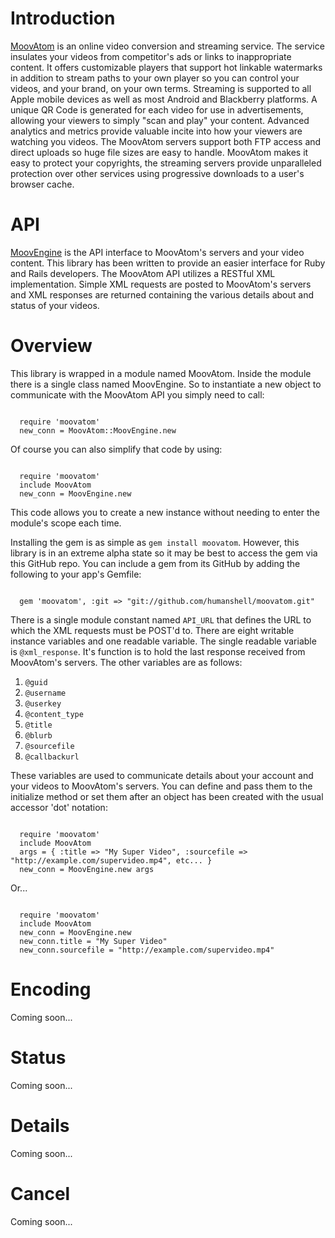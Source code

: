Introduction
============

[MoovAtom](http://moovatom.com/ "MoovAtom Homepage") is an online video conversion and streaming service. The service insulates your videos from competitor's ads or links to inappropriate content. It offers customizable players that support hot linkable watermarks in addition to stream paths to your own player so you can control your videos, and your brand, on your own terms. Streaming is supported to all Apple mobile devices as well as most Android and Blackberry platforms. A unique QR Code is generated for each video for use in advertisements, allowing your viewers to simply "scan and play" your content. Advanced analytics and metrics provide valuable incite into how your viewers are watching you videos. The MoovAtom servers support both FTP access and direct uploads so huge file sizes are easy to handle. MoovAtom makes it easy to protect your copyrights, the streaming servers provide unparalleled protection over other services using progressive downloads to a user's browser cache.


API
===

[MoovEngine](http://www.moovatom.com/support/api/1.0 "MoovEngine API") is the API interface to MoovAtom's servers and your video content. This library has been written to provide an easier interface for Ruby and Rails developers. The MoovAtom API utilizes a RESTful XML implementation. Simple XML requests are posted to MoovAtom's servers and XML responses are returned containing the various details about and status of your videos.


Overview
========
This library is wrapped in a module named MoovAtom. Inside the module there is a single class named MoovEngine. So to instantiate a new object to communicate with the MoovAtom API you simply need to call:

<code>
  require 'moovatom'  
  new_conn = MoovAtom::MoovEngine.new
</code>

Of course you can also simplify that code by using:

<code>
  require 'moovatom'  
  include MoovAtom  
  new_conn = MoovEngine.new
</code>

This code allows you to create a new instance without needing to enter the module's scope each time.

Installing the gem is as simple as `gem install moovatom`. However, this library is in an extreme alpha state so it may be best to access the gem via this GitHub repo. You can include a gem from its GitHub by adding the following to your app's Gemfile:

<code>
  gem 'moovatom', :git => "git://github.com/humanshell/moovatom.git"
</code>

There is a single module constant named `API_URL` that defines the URL to which the XML requests must be POST'd to. There are eight writable instance variables and one readable variable. The single readable variable is `@xml_response`. It's function is to hold the last response received from MoovAtom's servers. The other variables are as follows:

1. `@guid`
2. `@username`
3. `@userkey`
4. `@content_type`
5. `@title`
6. `@blurb`
7. `@sourcefile`
8. `@callbackurl`

These variables are used to communicate details about your account and your videos to MoovAtom's servers. You can define and pass them to the initialize method or set them after an object has been created with the usual accessor 'dot' notation:

<code>
  require 'moovatom'  
  include MoovAtom  
  args = { :title => "My Super Video", :sourcefile => "http://example.com/supervideo.mp4", etc... }
  new_conn = MoovEngine.new args
</code>

Or...

<code>
  require 'moovatom'  
  include MoovAtom  
  new_conn = MoovEngine.new  
  new_conn.title = "My Super Video"
  new_conn.sourcefile = "http://example.com/supervideo.mp4"
</code>


Encoding
========
Coming soon...


Status
======
Coming soon...


Details
=======
Coming soon...


Cancel
======
Coming soon...


